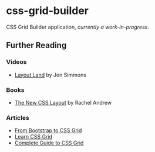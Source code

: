 # css-grid-builder

CSS Grid Builder application, _currently a work-in-progress_.

## Further Reading

### Videos

* [Layout Land](https://www.youtube.com/channel/UC7TizprGknbDalbHplROtag) by Jen Simmons

### Books

* [The New CSS Layout](https://abookapart.com/products/the-new-css-layout) by Rachel Andrew

### Articles

* [From Bootstrap to CSS Grid](https://open.nytimes.com/bootstrap-to-css-grid-87b3f5f830e4)
* [Learn CSS Grid](http://jensimmons.com/post/feb-27-2017/learn-css-grid)
* [Complete Guide to CSS Grid](https://css-tricks.com/snippets/css/complete-guide-grid/)